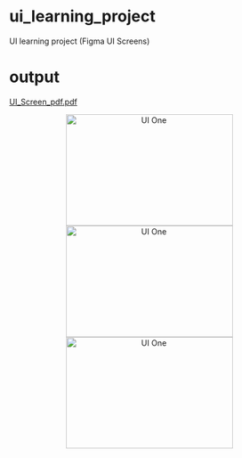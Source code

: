 # ui_learning_project
UI learning project (Figma UI Screens)

# output
[UI_Screen_pdf.pdf](https://github.com/DhorajiyaNency07/ui_learning_project/files/10978096/UI_Screen_pdf.pdf)



<div align="center">
  <img src="https://user-images.githubusercontent.com/109361169/230757049-dbb807e2-7f7f-4255-8a59-9bbf8aacac89.gif" width="300px" height="200px" alt="UI One">
  <img src="https://user-images.githubusercontent.com/109361169/230757056-09a89052-b970-407f-9288-2f0ec24bdeb5.gif" width="300px" height="200px" alt="UI One">
  <img src="https://user-images.githubusercontent.com/109361169/230757060-2497697a-742a-4408-9417-3a058bc7a1c4.gif" width="300px" height="200px" alt="UI One">
</div>

